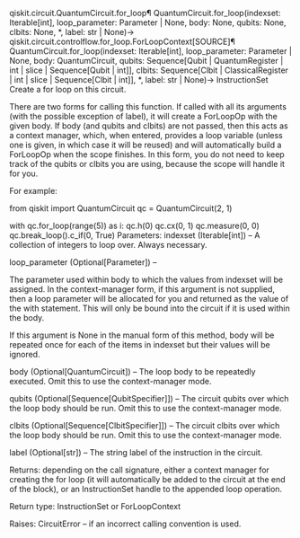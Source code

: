 qiskit.circuit.QuantumCircuit.for_loop¶
QuantumCircuit.for_loop(indexset: Iterable[int], loop_parameter: Parameter | None, body: None, qubits: None, clbits: None, *, label: str | None)→ qiskit.circuit.controlflow.for_loop.ForLoopContext[SOURCE]¶
QuantumCircuit.for_loop(indexset: Iterable[int], loop_parameter: Parameter | None, body: QuantumCircuit, qubits: Sequence[Qubit | QuantumRegister | int | slice | Sequence[Qubit | int]], clbits: Sequence[Clbit | ClassicalRegister | int | slice | Sequence[Clbit | int]], *, label: str | None)→ InstructionSet
Create a for loop on this circuit.

There are two forms for calling this function. If called with all its arguments (with the possible exception of label), it will create a ForLoopOp with the given body. If body (and qubits and clbits) are not passed, then this acts as a context manager, which, when entered, provides a loop variable (unless one is given, in which case it will be reused) and will automatically build a ForLoopOp when the scope finishes. In this form, you do not need to keep track of the qubits or clbits you are using, because the scope will handle it for you.

For example:

from qiskit import QuantumCircuit
qc = QuantumCircuit(2, 1)

with qc.for_loop(range(5)) as i:
    qc.h(0)
    qc.cx(0, 1)
    qc.measure(0, 0)
    qc.break_loop().c_if(0, True)
Parameters:
indexset (Iterable[int]) – A collection of integers to loop over. Always necessary.

loop_parameter (Optional[Parameter]) –

The parameter used within body to which the values from indexset will be assigned. In the context-manager form, if this argument is not supplied, then a loop parameter will be allocated for you and returned as the value of the with statement. This will only be bound into the circuit if it is used within the body.

If this argument is None in the manual form of this method, body will be repeated once for each of the items in indexset but their values will be ignored.

body (Optional[QuantumCircuit]) – The loop body to be repeatedly executed. Omit this to use the context-manager mode.

qubits (Optional[Sequence[QubitSpecifier]]) – The circuit qubits over which the loop body should be run. Omit this to use the context-manager mode.

clbits (Optional[Sequence[ClbitSpecifier]]) – The circuit clbits over which the loop body should be run. Omit this to use the context-manager mode.

label (Optional[str]) – The string label of the instruction in the circuit.

Returns:
depending on the call signature, either a context manager for creating the for loop (it will automatically be added to the circuit at the end of the block), or an InstructionSet handle to the appended loop operation.

Return type:
InstructionSet or ForLoopContext

Raises:
CircuitError – if an incorrect calling convention is used.
